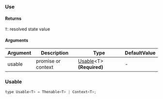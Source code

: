 ### Use

#### Returns
`T`: resolved state value

#### Arguments
|Argument|Description|Type|DefaultValue|
|---|---|---|---|
|usable|promise or context|[Usable](#Usable)&lt;T&gt;  **(Required)**|-|

### Usable

```js
type Usable<T> = Thenable<T> | Context<T>;
```